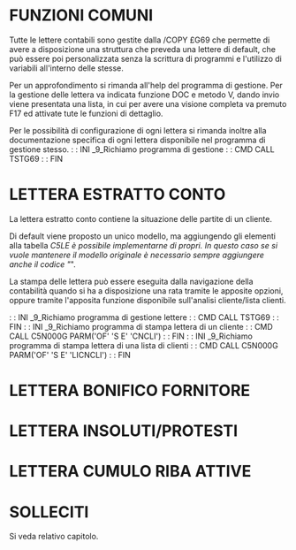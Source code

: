 # FUNZIONI COMUNI
Tutte le lettere contabili sono gestite dalla /COPY £G69 che permette di avere a disposizione una struttura che preveda una lettere di default, che può essere poi personalizzata senza la scrittura di programmi e l'utilizzo di variabili all'interno delle stesse.

Per un approfondimento si rimanda all'help del programma di gestione. Per la gestione delle lettera va indicata funzione DOC e metodo V, dando invio viene presentata una lista, in cui per avere una visione completa va premuto F17 ed attivate tute le funzioni di dettaglio.

Per le possibilità di configurazione di ogni lettera si rimanda inoltre alla documentazione specifica di ogni lettera disponibile nel programma di gestione stesso.
 :  : INI _9_Richiamo programma di gestione
 :  : CMD CALL TSTG69
 :  : FIN

# LETTERA ESTRATTO CONTO
La lettera estratto conto contiene la situazione delle partite di un cliente.

Di default viene proposto un unico modello, ma aggiungendo gli elementi alla tabella *C5LE è possibile implementarne di propri. In questo caso se si vuole mantenere il modello originale è necessario sempre aggiungere anche il codice "*".

La stampa delle lettera può essere eseguita dalla navigazione della contabilità quando si ha a disposizione una rata tramite le apposite opzioni, oppure tramite l'apposita funzione disponibile sull'analisi cliente/lista clienti.

 :  : INI _9_Richiamo programma di gestione lettere
 :  : CMD CALL TSTG69
 :  : FIN
 :  : INI _9_Richiamo programma di stampa lettera di un cliente
 :  : CMD CALL C5N000G PARM('OF' 'S E' 'CNCLI')
 :  : FIN
 :  : INI _9_Richiamo programma di stampa lettera di una lista di clienti
 :  : CMD CALL C5N000G PARM('OF' 'S E' 'LICNCLI')
 :  : FIN

# LETTERA BONIFICO FORNITORE

# LETTERA INSOLUTI/PROTESTI

# LETTERA CUMULO RIBA ATTIVE

# SOLLECITI
 Si veda relativo capitolo.
